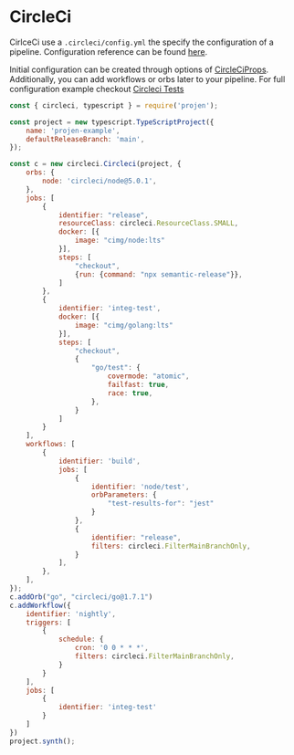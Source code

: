 # CircleCi

CirlceCi use a `.circleci/config.yml` the specify the configuration of a pipeline. 
Configuration reference can be found [here](https://circleci.com/docs/2.0/configuration-reference).

Initial configuration can be created through options of [CircleCiProps](src/circleci/model.ts).
Additionally, you can add workflows or orbs later to your pipeline.
For full configuration example checkout [Circleci Tests](test/cirlceci/circleci.test.ts)

```js
const { circleci, typescript } = require('projen');

const project = new typescript.TypeScriptProject({
    name: 'projen-example',
    defaultReleaseBranch: 'main',
});

const c = new circleci.Circleci(project, {
    orbs: {
        node: 'circleci/node@5.0.1',
    },
    jobs: [
        {
            identifier: "release",
            resourceClass: circleci.ResourceClass.SMALL,
            docker: [{
                image: "cimg/node:lts"
            }],
            steps: [
                "checkout",
                {run: {command: "npx semantic-release"}},
            ]
        },
        {
            identifier: 'integ-test',
            docker: [{
                image: "cimg/golang:lts"
            }],
            steps: [
                "checkout",
                {
                    "go/test": {
                        covermode: "atomic",
                        failfast: true,
                        race: true,
                    },
                }
            ]
        }
    ],
    workflows: [
        {
            identifier: 'build',
            jobs: [
                {
                    identifier: 'node/test',
                    orbParameters: {
                        "test-results-for": "jest"
                    }
                },
                {
                    identifier: "release",
                    filters: circleci.FilterMainBranchOnly,
                }
            ],
        },
    ],
});
c.addOrb("go", "circleci/go@1.7.1")
c.addWorkflow({
    identifier: 'nightly',
    triggers: [
        {
            schedule: {
                cron: '0 0 * * *',
                filters: circleci.FilterMainBranchOnly,
            }
        }
    ],
    jobs: [
        {
            identifier: 'integ-test'
        }
    ]
})
project.synth();
```
